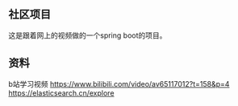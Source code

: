 ## 社区项目
这是跟着网上的视频做的一个spring boot的项目。
## 资料
b站学习视频 https://www.bilibili.com/video/av65117012?t=158&p=4
https://elasticsearch.cn/explore
